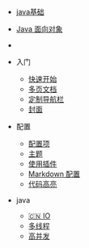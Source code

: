 * [java基础](java/IO%20.md)
* [Java 面向对象](java/多线程.md)
*
* 入门

    * [快速开始](zh-cn/quickstart.md)
    * [多页文档](zh-cn/more-pages.md)
    * [定制导航栏](zh-cn/custom-navbar.md)
    * [封面](zh-cn/cover.md)


* 配置
    * [配置项](zh-cn/configuration.md)
    * [主题](zh-cn/themes.md)
    * [使用插件](zh-cn/plugins.md)
    * [Markdown 配置](zh-cn/markdown.md)
    * [代码高亮](zh-cn/language-highlight.md)
* java
  * [:cn: IO](java/IO%20.md)
  * [多线程](java/多线程.md)
  * [高并发](java/高并发.md)